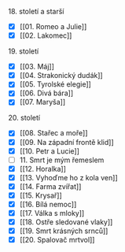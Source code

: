 18\. století a starší
- [x] [[01. Romeo a Julie]]
- [x] [[02. Lakomec]]

19\. století
- [x] [[03. Máj]]
- [x] [[04. Strakonický dudák]]
- [x] [[05. Tyrolské elegie]]
- [x] [[06. Divá bára]]
- [x] [[07. Maryša]]

20\. století
- [x] [[08. Stařec a moře]]
- [x] [[09. Na západní frontě klid]]
- [x] [[10. Petr a Lucie]]
- [ ] 11\. Smrt je mým řemeslem
- [x] [[12. Horalka]]
- [x] [[13. Vyhoďme ho z kola ven]]
- [x] [[14. Farma zvířat]]
- [x] [[15. Krysař]]
- [x] [[16. Bílá nemoc]]
- [x] [[17. Válka s mloky]]
- [x] [[18. Ostře sledované vlaky]]
- [x] [[19. Smrt krásných srnců]]
- [x] [[20. Spalovač mrtvol]]